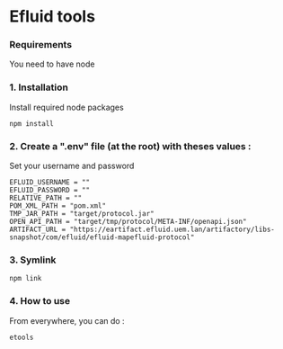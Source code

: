 # Efluid tools

### Requirements

You need to have node

### 1. Installation

Install required node packages

```
npm install
```

### 2. Create a ".env" file (at the root) with theses values :

Set your username and password

```
EFLUID_USERNAME = ""
EFLUID_PASSWORD = ""
RELATIVE_PATH = ""
POM_XML_PATH = "pom.xml"
TMP_JAR_PATH = "target/protocol.jar"
OPEN_API_PATH = "target/tmp/protocol/META-INF/openapi.json"
ARTIFACT_URL = "https://eartifact.efluid.uem.lan/artifactory/libs-snapshot/com/efluid/efluid-mapefluid-protocol"
```

### 3. Symlink

```
npm link
```

### 4. How to use

From everywhere, you can do :

```
etools
```
